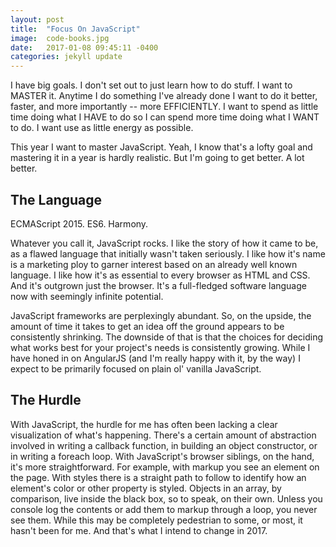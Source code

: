 ```yaml
---
layout: post
title:  "Focus On JavaScript"
image:  code-books.jpg
date:   2017-01-08 09:45:11 -0400
categories: jekyll update
---
```

I have big goals. I don't set out to just learn how to do stuff. I want to MASTER it. Anytime I do something I've already done I want to do it better, faster, and more importantly -- more EFFICIENTLY. I want to spend as little time doing what I HAVE to do so I can spend more time doing what I WANT to do. I want use as little energy as possible.

This year I want to master JavaScript. Yeah, I know that's a lofty goal and mastering it in a year is hardly realistic. But I'm going to get better. A lot better.

## The Language

ECMAScript 2015. ES6. Harmony.

Whatever you call it, JavaScript rocks. I like the story of how it came to be, as a flawed language that initially wasn't taken seriously. I like how it's name is a marketing ploy to garner interest based on an already well known language. I like how it's as essential to every browser as HTML and CSS. And it's outgrown just the browser. It's a full-fledged software language now with seemingly infinite potential.

JavaScript frameworks are perplexingly abundant. So, on the upside, the amount of time it takes to get an idea off the ground appears to be consistently shrinking. The downside of that is that the choices for deciding what works best for your project's needs is consistently growing. While I have honed in on AngularJS (and I'm really happy with it, by the way) I expect to be primarily focused on plain ol' vanilla JavaScript.

## The Hurdle

With JavaScript, the hurdle for me has often been lacking a clear visualization of what's happening. There's a certain amount of abstraction involved in writing a callback function, in building an object constructor, or in writing a foreach loop. With JavaScript's browser siblings, on the hand, it's more straightforward. For example, with markup you see an element on the page. With styles there is a straight path to follow to identify how an element's color or other property is styled. Objects in an array, by comparison, live inside the black box, so to speak, on their own. Unless you console log the contents or add them to markup through a loop, you never see them. While this may be completely pedestrian to some, or most, it hasn't been for me. And that's what I intend to change in 2017.
